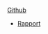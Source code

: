  [Github](https://github.com/ngartiexauce/Modele-de-regression-et-tests-d-hypotheses/) 
* [Rapport](/odele-de-regression-et-tests-d-hypotheses/Rapport.html)
